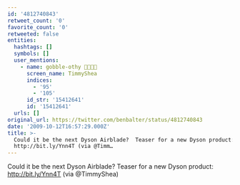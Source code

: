 ```yaml
---
id: '4812740843'
retweet_count: '0'
favorite_count: '0'
retweeted: false
entities:
  hashtags: []
  symbols: []
  user_mentions:
    - name: gobble-othy 🚊🛫🏳️‍🌈
      screen_name: TimmyShea
      indices:
        - '95'
        - '105'
      id_str: '15412641'
      id: '15412641'
  urls: []
original_url: https://twitter.com/benbalter/status/4812740843
date: '2009-10-12T16:57:29.000Z'
title: >-
  Could it be the next Dyson Airblade?  Teaser for a new Dyson product:
  http://bit.ly/Ynn4T (via @Timm…
---
```


Could it be the next Dyson Airblade?  Teaser for a new Dyson product: http://bit.ly/Ynn4T (via @TimmyShea)